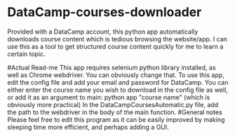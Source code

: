 # DataCamp-courses-downloader
Provided with a DataCamp account, this python app automatically downloads course content which is tedious browsing the website/app. I can use this as a tool to get structured course content quickly for me to learn a certain topic.

#Actual Read-me
This app requires selenium python library installed, as well as Chrome webdriver. You can obviously change that.
To use this app, edit the config file and add your email and password for DataCamp.
You can either enter the course name you wish to download in the config file as well, or add it as an argument to main:
python app "course name" (which is obviously more practical)
In the DataCampCoursesAutomatic.py file, add the path to the webdriver in the body of the main function.
#General notes
Please feel free to edit this program as it can be easily improved by making sleeping time more efficient, and perhaps adding a GUI.
